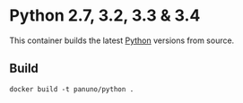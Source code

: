 # Python 2.7, 3.2, 3.3 & 3.4 

This container builds the latest [Python](http://python.org) versions from source. 

## Build

    docker build -t panuno/python .
